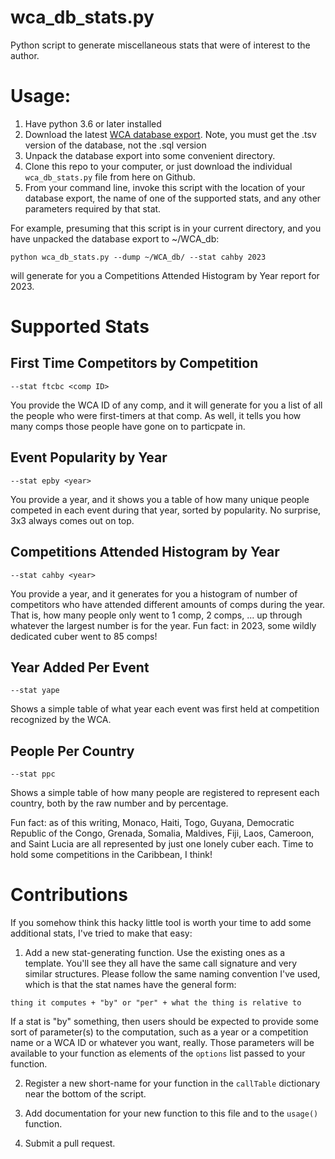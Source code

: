# wca_db_stats.py

Python script to generate miscellaneous stats that were of interest to the author.

# Usage:

1. Have python 3.6 or later installed
2. Download the latest [WCA database export](https://www.worldcubeassociation.org/export/results). Note, you must get the .tsv version of the database, not the .sql version
3. Unpack the database export into some convenient directory.
4. Clone this repo to your computer, or just download the individual `wca_db_stats.py` file from here on Github.
5. From your command line, invoke this script with the location of your database export, the name of one of the supported stats, and any other parameters required by that stat.

For example, presuming that this script is in your current directory, and you have unpacked the database export to ~/WCA_db:

```
python wca_db_stats.py --dump ~/WCA_db/ --stat cahby 2023
```

will generate for you a Competitions Attended Histogram by Year report for 2023.

# Supported Stats

## First Time Competitors by Competition

`--stat ftcbc <comp ID>`

You provide the WCA ID of any comp, and it will generate for you a list of all the people who were first-timers at that comp. As well, it tells you how many comps those people have gone on to particpate in.

## Event Popularity by Year

`--stat epby <year>`

You provide a year, and it shows you a table of how many unique people competed in each event during that year, sorted by popularity. No surprise, 3x3 always comes out on top.

## Competitions Attended Histogram by Year

`--stat cahby <year>`

You provide a year, and it generates for you a histogram of number of competitors who have attended different amounts of comps during the year. That is, how many people only went to 1 comp, 2 comps, ... up through whatever the largest number is for the year. Fun fact: in 2023, some wildly dedicated cuber went to 85 comps!

## Year Added Per Event

`--stat yape`

Shows a simple table of what year each event was first held at competition recognized by the WCA.

## People Per Country

`--stat ppc`

Shows a simple table of how many people are registered to represent each country, both by the raw number and by percentage.

Fun fact: as of this writing, Monaco, Haiti, Togo, Guyana, Democratic Republic of the Congo, Grenada, Somalia, Maldives, Fiji, Laos, Cameroon, and Saint Lucia are all represented by just one lonely cuber each. Time to hold some competitions in the Caribbean, I think!

# Contributions

If you somehow think this hacky little tool is worth your time to add some additional stats, I've tried to make that easy:

1. Add a new stat-generating function. Use the existing ones as a template. You'll see they all have the same call signature and very similar structures. Please follow the same naming convention I've used, which is that the stat names have the general form:

```
thing it computes + "by" or "per" + what the thing is relative to 
```

If a stat is "by" something, then users should be expected to provide some sort of parameter(s) to the computation, such as a year or a competition name or a WCA ID or whatever you want, really. Those parameters will be available to your function as elements of the `options` list passed to your function.

2. Register a new short-name for your function in the `callTable` dictionary near the bottom of the script. 

3. Add documentation for your new function to this file and to the `usage()` function.

4. Submit a pull request.
